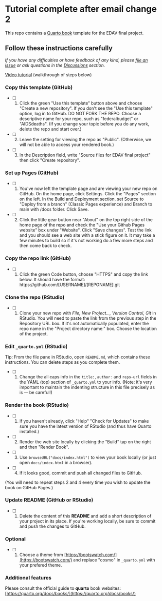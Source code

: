 # Tutorial complete after email change 2

This repo contains a [Quarto book](https://quarto.org/docs/books/) template for the EDAV final project.

## Follow these instructions carefully

*If you have any difficulties or have feedback of any kind, please [file an issue](https://github.com/jtr13/quarto-edav-template/issues) or ask questions in the [Discussions](https://github.com/jtr13/quarto-edav-template/discussions) section.*


[Video tutorial](https://www.youtube.com/watch?v=emgS2JI4jCk) (walkthrough of steps below)

### Copy this template (GitHub)

- [ ] 1. Click the green "Use this template" button above and choose "Create a new repository". If you don't see the "Use this template" option, log in to GitHub. DO NOT FORK THE REPO. Choose a descriptive name for your repo, such as "federalbudget" or "AIDSdeaths". (If you change your topic before you do any work, delete the repo and start over.)

- [ ] 2. Leave the setting for viewing the repo as "Public". (Otherwise, we will not be able to access your rendered book.)

- [ ] 3. In the Description field, write "Source files for EDAV final project" then click "Create repository".

### Set up Pages (GitHub)

- [ ] 1. You've now left the template page and are viewing your new repo on GitHub. On the home page, click Settings. Click the "Pages" section on the left. In the Build and Deployment section, set Source to "Deploy from a branch" (Classic Pages experience) and Branch to main with /docs folder. Click Save.

- [ ] 2. Click the little gear button near "About" on the top right side of the home page of the repo and check the "Use your Github Pages website" box under "Website". Click "Save changes". Test the link and you should see a web site with a stick figure on it. It may take a few minutes to build so if it's not working do a few more steps and then come back to check.

### Copy the repo link (GitHub)

- [ ] 1. Click the green Code button, choose "HTTPS" and copy the link below. It should have the format: https&#xfeff;://github.com/[USERNAME]/[REPONAME].git

### Clone the repo (RStudio)

- [ ] 1. Clone your new repo with *File, New Project..., Version Control, Git* in RStudio. You will need to paste the link from the previous step in the Repository URL box. If it's not automatically populated, enter the repo name in the "Project directory name:" box. Choose the location of the project.

### Edit `_quarto.yml` (RStudio)

Tip: From the file pane in RStudio, open `README.md`, which contains these instructions. You can delete steps as you complete them.

- [ ] 1. Change the all caps info in the `title:`, `author:` and `repo-url` fields in the YAML (top) section of `_quarto.yml` to your info. (Note: it's very important to maintain the indenting structure in this file precisely as is -- be careful!)

### Render the book (RStudio)

- [ ] 1. If you haven't already, click "Help" "Check for Updates" to make sure you have the latest version of RStudio (and thus have Quarto installed.)

- [ ] 2. Render the web site locally by clicking the "Build" tap on the right and then "Render Book".

- [ ] 3. Use `browseURL("docs/index.html")` to view your book locally (or just open `docs/index.html` in a browser).

- [ ] 4. If it looks good, commit and push all changed files to GitHub. 

(You will need to repeat steps 2 and 4 every time you wish to update the book on GitHub Pages.)

### Update README (GitHub or RStudio)

- [ ] 1. Delete the content of this **README** and add a short description of your project in its place. If you're working locally, be sure to commit and push the changes to GitHub.

### Optional

- [ ] 1. Choose a theme from [https://bootswatch.com/](https://bootswatch.com/) and replace "cosmo" in `_quarto.yml` with your prefered theme.

### Additional features

Please consult the official guide to **quarto** book websites: [https://quarto.org/docs/books/](https://quarto.org/docs/books/)



